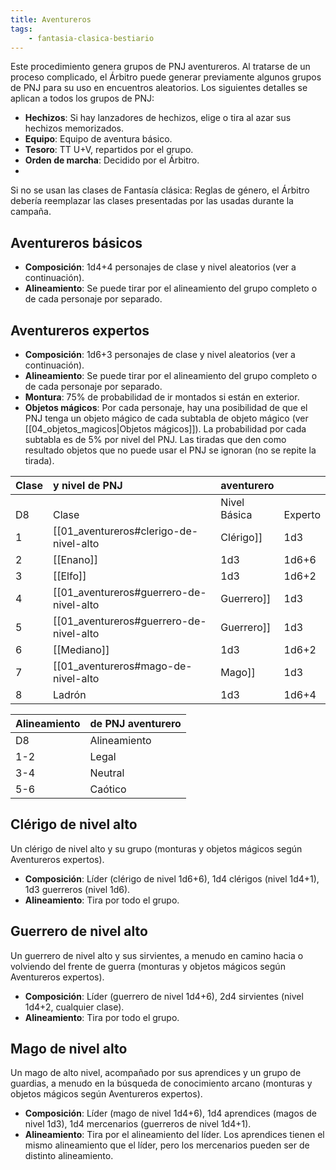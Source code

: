 ```yaml
---
title: Aventureros
tags:
    - fantasia-clasica-bestiario
---
```

Este procedimiento genera grupos de PNJ aventureros. Al tratarse de un proceso complicado, el Árbitro puede generar previamente algunos grupos de PNJ para su uso en encuentros aleatorios. Los siguientes detalles se aplican a todos los grupos de PNJ:

* **Hechizos**: Si hay lanzadores de hechizos, elige o tira al azar sus hechizos memorizados.
* **Equipo**: Equipo de aventura básico.
* **Tesoro**: TT U+V, repartidos por el grupo.
* **Orden de marcha**: Decidido por el Árbitro.
* 
Si no se usan las clases de Fantasía clásica: Reglas de género, el Árbitro debería reemplazar las clases presentadas por las usadas durante la campaña.

## Aventureros básicos
* **Composición**: 1d4+4 personajes de clase y nivel aleatorios (ver a continuación).
* **Alineamiento**: Se puede tirar por el alineamiento del grupo completo o de cada personaje por separado.

## Aventureros expertos
* **Composición**: 1d6+3 personajes de clase y nivel aleatorios (ver a continuación).
* **Alineamiento**: Se puede tirar por el alineamiento del grupo completo o de cada personaje por separado.
* **Montura**: 75% de probabilidad de ir montados si están en exterior.
* **Objetos mágicos**: Por cada personaje, hay una posibilidad de que el PNJ tenga un objeto mágico de cada subtabla de objeto mágico (ver [[04_objetos_magicos|Objetos mágicos]]). La probabilidad por cada subtabla es de 5% por nivel del PNJ. Las tiradas que den como resultado objetos que no puede usar el PNJ se ignoran (no se repite la tirada).

| Clase    | y nivel de PNJ | aventurero        |               |
| -------- | :------------- | ----------------- | ------------- |
| <br />D8 | <br />Clase    | Nivel<br />Básica | <br />Experto |
| 1        | [[01_aventureros#clerigo-de-nivel-alto|Clérigo]]        | 1d3               | 1d6+3         |
| 2        | [[Enano]]          | 1d3               | 1d6+6         |
| 3        | [[Elfo]]           | 1d3               | 1d6+2         |
| 4        | [[01_aventureros#guerrero-de-nivel-alto|Guerrero]]       | 1d3               | 1d6+3         |
| 5        | [[01_aventureros#guerrero-de-nivel-alto|Guerrero]]       | 1d3               | 1d6+5         |
| 6        | [[Mediano]]        | 1d3               | 1d6+2         |
| 7        | [[01_aventureros#mago-de-nivel-alto|Mago]]           | 1d3               | 1d6+3         |
| 8        | Ladrón         | 1d3               | 1d6+4         |

| Alineamiento | de PNJ aventurero |
| ------------ | ----------------- |
| D8           | Alineamiento      |
| 1-2          | Legal             |
| 3-4          | Neutral           |
| 5-6          | Caótico           |

## Clérigo de nivel alto
Un clérigo de nivel alto y su grupo (monturas y objetos mágicos según Aventureros expertos).

* **Composición**: Líder (clérigo de nivel 1d6+6), 1d4 clérigos (nivel 1d4+1), 1d3 guerreros (nivel 1d6).
* **Alineamiento**: Tira por todo el grupo.

## Guerrero de nivel alto
Un guerrero de nivel alto y sus sirvientes, a menudo en camino hacia o volviendo del frente de guerra (monturas y objetos mágicos según Aventureros expertos).

* **Composición**: Líder (guerrero de nivel 1d4+6), 2d4 sirvientes (nivel 1d4+2, cualquier clase).
* **Alineamiento**: Tira por todo el grupo.

## Mago de nivel alto
Un mago de alto nivel, acompañado por sus aprendices y un grupo de guardias, a menudo en la búsqueda de conocimiento arcano (monturas y objetos mágicos según Aventureros expertos).

* **Composición**: Líder (mago de nivel 1d4+6), 1d4 aprendices (magos de nivel 1d3), 1d4 mercenarios (guerreros de nivel 1d4+1).
* **Alineamiento**: Tira por el alineamiento del líder. Los aprendices tienen el mismo alineamiento que el líder, pero los mercenarios pueden ser de distinto alineamiento.
